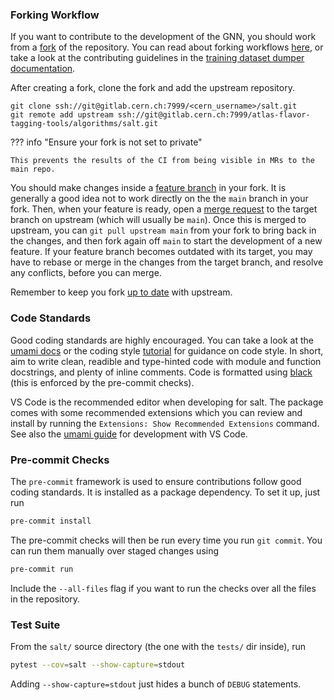 ### Forking Workflow

If you want to contribute to the development of the GNN, you should work from a [fork](https://docs.gitlab.com/ee/user/project/repository/forking_workflow.html) of the repository.
You can read about forking workflows [here](https://www.atlassian.com/git/tutorials/comparing-workflows/forking-workflow), or take a look at the contributing guidelines in the [training dataset dumper documentation](https://training-dataset-dumper.docs.cern.ch/contributing/).

After creating a fork, clone the fork and add the upstream repository.
```
git clone ssh://git@gitlab.cern.ch:7999/<cern_username>/salt.git
git remote add upstream ssh://git@gitlab.cern.ch:7999/atlas-flavor-tagging-tools/algorithms/salt.git
```

??? info "Ensure your fork is not set to private"

    This prevents the results of the CI from being visible in MRs to the main repo.

You should make changes inside a [feature branch](https://docs.gitlab.com/ee/gitlab-basics/feature_branch_workflow.html) in your fork. It is generally a good idea not to work directly on the the `main` branch in your fork. Then, when your feature is ready, open a [merge request](https://docs.gitlab.com/ee/user/project/merge_requests/) to the target branch on upstream (which will usually be `main`). Once this is merged to upstream, you can `git pull upstream main` from your fork to bring back in the changes, and then fork again off `main` to start the development of a new feature. If your feature branch becomes outdated with its target, you may have to rebase or merge in the changes from the target branch, and resolve any conflicts, before you can merge.

Remember to keep you fork [up to date](https://about.gitlab.com/blog/2016/12/01/how-to-keep-your-fork-up-to-date-with-its-origin/) with upstream.

### Code Standards

Good coding standards are highly encouraged.
You can take a look at the [umami docs](https://umami-docs.web.cern.ch/setup/development/) or the coding style [tutorial](https://ftag.docs.cern.ch/software/tutorials/tutorial-coding/) for guidance on code style.
In short, aim to write clean, readible and type-hinted code with module and function docstrings, and plenty of inline comments.
Code is formatted using [black](https://github.com/psf/black) (this is enforced by the pre-commit checks).

VS Code is the recommended editor when developing for salt.
The package comes with some recommended extensions which you can review and install by running the `Extensions: Show Recommended Extensions` command.
See also the [umami guide](https://umami-docs.web.cern.ch/setup/development/VS_code/) for development with VS Code.

### Pre-commit Checks

The `pre-commit` framework is used to ensure contributions follow good coding standards.
It is installed as a package dependency.
To set it up, just run

```bash
pre-commit install
```

The pre-commit checks will then be run every time you run `git commit`.
You can run them manually over staged changes using

```bash
pre-commit run
```

Include the `--all-files` flag if you want to run the checks over all the files in the repository.


### Test Suite

From the `salt/` source directory (the one with the `tests/` dir inside), run

```bash
pytest --cov=salt --show-capture=stdout
```

Adding `--show-capture=stdout` just hides a bunch of `DEBUG` statements.
